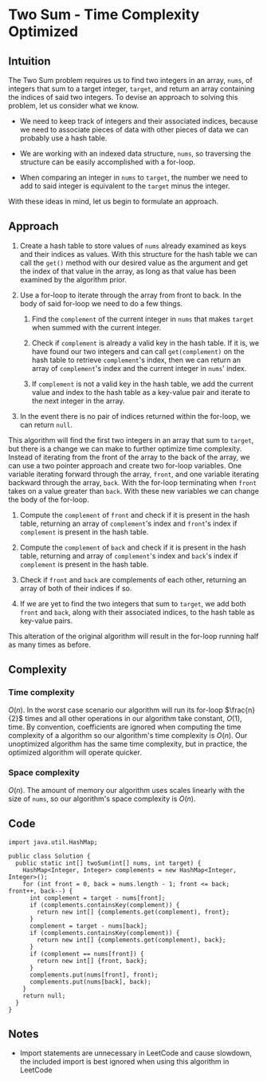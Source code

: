 # Two Sum - Time Complexity Optimized

## Intuition

The Two Sum problem requires us to find two integers in an array, `nums`, of integers that sum to a target integer, `target`, and return an array containing the indices of said two integers. To devise an approach to solving this problem, let us consider what we know. 
- We need to keep track of integers and their associated indices, because we need to associate pieces of data with other pieces of data we can probably use a hash table.

- We are working with an indexed data structure, `nums`, so traversing the structure can be easily accomplished with a for-loop. 

- When comparing an integer in `nums` to `target`, the number we need to add to said integer is equivalent to the `target` minus the integer. 

With these ideas in mind, let us begin to formulate an approach.

## Approach

1. Create a hash table to store values of `nums` already examined as keys and their indices as values. With this structure for the hash table we can call the `get()` method with our desired value as the argument and get the index of that value in the array, as long as that value has been examined by the algorithm prior.

2. Use a for-loop to iterate through the array from front to back. In the body of said for-loop we need to do a few things.

    1. Find the `complement` of the current integer in `nums` that makes `target` when summed with the current integer.
    
    2. Check if `complement` is already a valid key in the hash table. If it is, we have found our two integers and can call `get(complement)` on the hash table to retrieve `complement`'s index, then we can return an array of `complement`'s index and the current integer in `nums`' index.
    
    3. If `complement` is not a valid key in the hash table, we add the current value and index to the hash table as a key-value pair and iterate to the next integer in the array.

3. In the event there is no pair of indices returned within the for-loop, we can return `null`.

This algorithm will find the first two integers in an array that sum to `target`, but there is a change we can make to further optimize time complexity. Instead of iterating from the front of the array to the back of the array, we can use a two pointer approach and create two for-loop variables. One variable iterating forward through the array, `front`, and one variable iterating backward through the array, `back`. With the for-loop terminating when `front` takes on a value greater than `back`. With these new variables we can change the body of the for-loop.
1. Compute the `complement` of `front` and check if it is present in the hash table, returning an array of `complement`'s index and `front`'s index if `complement` is present in the hash table.

2. Compute the `complement` of `back` and check if it is present in the hash table, returning and array of `complement`'s index and `back`'s index if `complement` is present in the hash table.

3. Check if `front` and `back` are complements of each other, returning an array of both of their indices if so.

4. If we are yet to find the two integers that sum to `target`, we add both `front` and `back`, along with their associated indices, to the hash table as key-value pairs.

This alteration of the original algorithm will result in the for-loop running half as many times as before.

## Complexity

### Time complexity

$O(n)$. In the worst case scenario our algorithm will run its for-loop $\frac{n}{2}$ times and all other operations in our algorithm take constant, $O(1)$, time. By convention, coefficients are ignored when computing the time complexity of a algorithm so our algorithm's time complexity is $O(n)$. Our unoptimized algorithm has the same time complexity, but in practice, the optimized algorithm will operate quicker.

### Space complexity

$O(n)$. The amount of memory our algorithm uses scales linearly with the size of `nums`, so our algorithm's space complexity is $O(n)$.

## Code

```
import java.util.HashMap;

public class Solution {
  public static int[] twoSum(int[] nums, int target) {
    HashMap<Integer, Integer> complements = new HashMap<Integer, Integer>();
    for (int front = 0, back = nums.length - 1; front <= back; front++, back--) {
      int complement = target - nums[front];
      if (complements.containsKey(complement)) {
        return new int[] {complements.get(complement), front};
      }
      complement = target - nums[back];
      if (complements.containsKey(complement)) {
        return new int[] {complements.get(complement), back};
      }
      if (complement == nums[front]) {
        return new int[] {front, back};
      }
      complements.put(nums[front], front);
      complements.put(nums[back], back);
    }
    return null;
  }
}
```

## Notes

- Import statements are unnecessary in LeetCode and cause slowdown, the included import is best ignored when using this algorithm in LeetCode